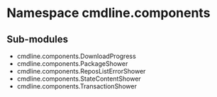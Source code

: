 Namespace cmdline.components
============================

Sub-modules
-----------
* cmdline.components.DownloadProgress
* cmdline.components.PackageShower
* cmdline.components.ReposListErrorShower
* cmdline.components.StateContentShower
* cmdline.components.TransactionShower